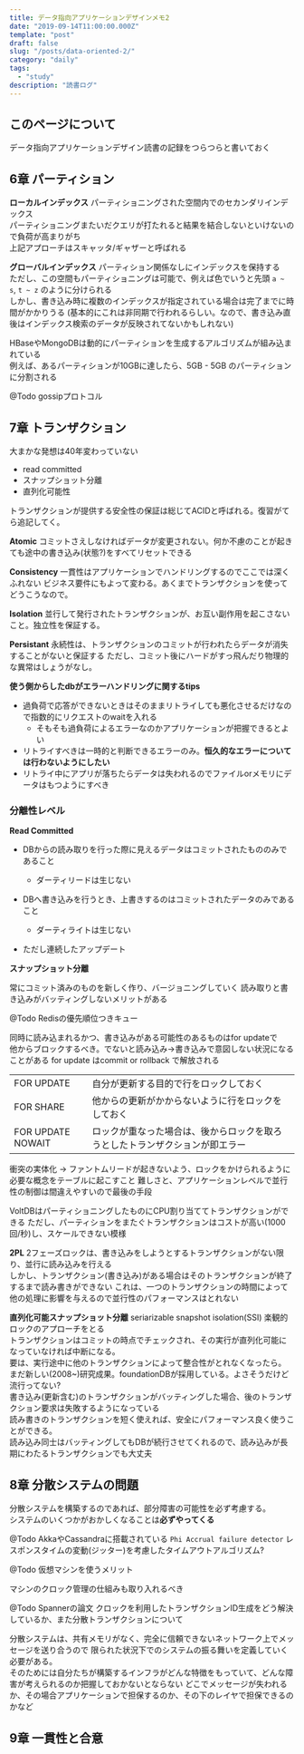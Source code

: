 ```yaml
---
title: データ指向アプリケーションデザインメモ2
date: "2019-09-14T11:00:00.000Z"
template: "post"
draft: false
slug: "/posts/data-oriented-2/"
category: "daily"
tags:
  - "study"
description: "読書ログ"
---
```


## このページについて

データ指向アプリケーションデザイン読書の記録をつらつらと書いておく

## 6章 パーティション

**ローカルインデックス**
パーティショニングされた空間内でのセカンダリインデックス  
パーティショニングまたいだクエリが打たれると結果を結合しないといけないので負荷が高まりがち  
上記アプローチはスキャッタ/ギャザーと呼ばれる

**グローバルインデックス**
パーティション関係なしにインデックスを保持する  
ただし、この空間もパーティショニングは可能で、例えば色でいうと先頭 `a ~ s`, `t ~ z` のように分けられる  
しかし、書き込み時に複数のインデックスが指定されている場合は完了までに時間がかかりうる
(基本的にこれは非同期で行われるらしい。なので、書き込み直後はインデックス検索のデータが反映されてないかもしれない)

HBaseやMongoDBは動的にパーティションを生成するアルゴリズムが組み込まれている  
例えば、あるパーティションが10GBに達したら、5GB - 5GB のパーティションに分割される

@Todo
gossipプロトコル

## 7章 トランザクション

大まかな発想は40年変わっていない

- read committed
- スナップショット分離
- 直列化可能性

トランザクションが提供する安全性の保証は総じてACIDと呼ばれる。復習がてら追記してく。

**Atomic**
コミットさえしなければデータが変更されない。何か不慮のことが起きても途中の書き込み(状態?)をすべてリセットできる

**Consistency**
一貫性はアプリケーションでハンドリングするのでここでは深くふれない
ビジネス要件にもよって変わる。あくまでトランザクションを使ってどうこうなので。

**Isolation**
並行して発行されたトランザクションが、お互い副作用を起こさないこと。独立性を保証する。

**Persistant**
永続性は、トランザクションのコミットが行われたらデータが消失することがないと保証する
ただし、コミット後にハードがすっ飛んだり物理的な異常はしょうがなし。

**使う側からしたdbがエラーハンドリングに関するtips**

- 過負荷で応答ができないときはそのままリトライしても悪化させるだけなので指数的にリクエストのwaitを入れる
  - そもそも過負荷によるエラーなのかアプリケーションが把握できるとよい
- リトライすべきは一時的と判断できるエラーのみ。**恒久的なエラーについては行わないようにしたい**
- リトライ中にアプリが落ちたらデータは失われるのでファイルorメモリにデータはもつようにすべき

### 分離性レベル

**Read Committed**

- DBからの読み取りを行った際に見えるデータはコミットされたもののみであること
  - ダーティリードは生じない
- DBへ書き込みを行うとき、上書きするのはコミットされたデータのみであること
  - ダーティライトは生じない

- ただし連続したアップデート

**スナップショット分離**

常にコミット済みのものを新しく作り、バージョニングしていく
読み取りと書き込みがバッティングしないメリットがある

@Todo
Redisの優先順位つきキュー

同時に読み込まれるかつ、書き込みがある可能性のあるものはfor updateで  
他からブロックするべき。でないと読み込み->書き込みで意図しない状況になることがある
for update はcommit or rollback で解放される

|                   |                                                                              |
| ----------------- | ---------------------------------------------------------------------------- |
| FOR UPDATE        | 自分が更新する目的で行をロックしておく                                       |
| FOR SHARE         | 他からの更新がかからないように行をロックをしておく                           |
| FOR UPDATE NOWAIT | ロックが重なった場合は、後からロックを取ろうとしたトランザクションが即エラー |

衝突の実体化 -> ファントムリードが起きないよう、ロックをかけられるように必要な概念をテーブルに起こすこと
              難しさと、アプリケーションレベルで並行性の制御は間違えやすいので最後の手段

VoltDBはパーティショニングしたものにCPU割り当ててトランザクションができる
ただし、パーティションをまたぐトランザクションはコストが高い(1000回/秒)し、スケールできない模様

**2PL**
2フェーズロックは、書き込みをしようとするトランザクションがない限り、並行に読み込みを行える  
しかし、トランザクション(書き込み)がある場合はそのトランザクションが終了するまで読み書きができない
これは、一つのトランザクションの時間によって他の処理に影響を与えるので並行性のパフォーマンスはとれない

**直列化可能スナップショット分離**
seriarizable snapshot isolation(SSI)
楽観的ロックのアプローチをとる  
トランザクションはコミットの時点でチェックされ、その実行が直列化可能になっていなければ中断になる。  
要は、実行途中に他のトランザクションによって整合性がとれなくなったら。
まだ新しい(2008~)研究成果。foundationDBが採用している。よさそうだけど流行ってない?  
書き込み(更新含む)のトランザクションがバッティングした場合、後のトランザクション要求は失敗するようになっている  
読み書きのトランザクションを短く使えれば、安全にパフォーマンス良く使うことができる。  
読み込み同士はバッティングしてもDBが続行させてくれるので、読み込みが長期にわたるトランザクションでも大丈夫  

## 8章 分散システムの問題

分散システムを構築するのであれば、部分障害の可能性を必ず考慮する。  
システムのいくつかがおかしくなることは**必ずやってくる**

@Todo
AkkaやCassandraに搭載されている `Phi Accrual failure detector`
レスポンスタイムの変動(ジッター)を考慮したタイムアウトアルゴリズム?

@Todo
仮想マシンを使うメリット

マシンのクロック管理の仕組みも取り入れるべき

@Todo
Spannerの論文
クロックを利用したトランザクションID生成をどう解決しているか、また分散トランザクションについて

分散システムは、共有メモリがなく、完全に信頼できないネットワーク上でメッセージを送り合うので
限られた状況下でのシステムの振る舞いを定義していく必要がある。  
そのためには自分たちが構築するインフラがどんな特徴をもっていて、どんな障害が考えられるのか把握しておかないとならない
どこでメッセージが失われるか、その場合アプリケーションで担保するのか、その下のレイヤで担保できるのかなど

## 9章 一貫性と合意


